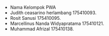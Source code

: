 - Nama Kelompok PWA
- Judith ceasarino herlambang 175410093.
- Rosit Sanusi 175410095.
- Marcellinus Nanda Widyapratama 175410121.
- Muhammad Afrizal 175410138.